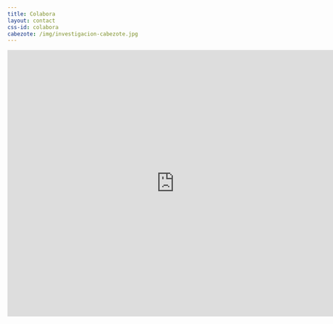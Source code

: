 ```yaml
---
title: Colabora
layout: contact
css-id: colabora
cabezote: /img/investigacion-cabezote.jpg
---
```

<iframe src="https://martinez.typeform.com/to/ABbL1V" width="750" height="600" frameborder="0" marginheight="0" marginwidth="80" align="center">Cargando…</iframe>
